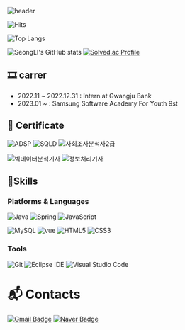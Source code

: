 <!-- # LEE EUNSEONG -->
![header](https://capsule-render.vercel.app/api?type=Waving&color=gradient&height=150&section=header&text=LEE%20EUNSEONG&fontSize=40)
<!-- ![Top Langs](https://github-readme-stats.vercel.app/api/top-langs/?username=SeongLI&layout=compact&theme=dark)  -->

![Hits](https://hits.seeyoufarm.com/api/count/incr/badge.svg?url=https%3A%2F%2Fgithub.com%2FSeongLI&count_bg=%23A7D982&title_bg=%23FFFFFF&icon=angellist.svg&icon_color=%231B09F2&title=hits&edge_flat=true)

![Top Langs](https://github-readme-stats.vercel.app/api/top-langs/?username=SeongLI&layout=compact&theme=dark)

![SeongLI's GitHub stats](https://github-readme-stats.vercel.app/api?username=SeongLI&show_icons=true)
[![Solved.ac Profile](http://mazassumnida.wtf/api/v2/generate_badge?boj=pro3069)](https://solved.ac/profile/pro3069)

## 🎞 carrer
- 2022.11 ~ 2022.12.31 : Intern at Gwangju Bank
- 2023.01 ~ : Samsung Software Academy For Youth 9st

## 📑 Certificate
![ADSP](https://img.shields.io/badge/ADSP-ECD53F.svg?&style=for-the-badge&logo=Java&logoColor=white)
![SQLD](https://img.shields.io/badge/SQLD-FF9E0F.svg?&style=for-the-badge&logo=Java&logoColor=white)
![사회조사분석사2급](https://img.shields.io/badge/사회조사분석사2급-FF9A00.svg?&style=for-the-badge&logo=Java&logoColor=white)

![빅데이터분석기사](https://img.shields.io/badge/빅데이터분석기사-1E96EB.svg?&style=for-the-badge&logo=Java&logoColor=white)
![정보처리기사](https://img.shields.io/badge/정보처리기사-1B72BE.svg?&style=for-the-badge&logo=Java&logoColor=white)

<!-- - **데이터분석 준전문가** (20.01.10.)
- **SQL 개발자** (21.04.16.)
- **사회조사분석사 2급** (21.06.02.)
- **빅데이터분석기사** (2022.07.15.)
- **정보처리기사** (2022.09.02.) -->

## 💪Skills
### Platforms & Languages
![Java](https://img.shields.io/badge/Java-007396.svg?&style=for-the-badge&logo=Java&logoColor=white)
![Spring](https://img.shields.io/badge/Spring-6DB33F.svg?&style=for-the-badge&logo=Spring&logoColor=white)
![JavaScript](https://img.shields.io/badge/JavaScript-F7DF1E.svg?&style=for-the-badge&logo=JavaScript&logoColor=white)

![MySQL](https://img.shields.io/badge/MySQL-4479A1.svg?&style=for-the-badge&logo=MySQL&logoColor=white)
![vue](https://img.shields.io/badge/vue.js-4FC08D.svg?&style=for-the-badge&logo=vue.js&logoColor=white)
![HTML5](https://img.shields.io/badge/HTML5-E34F26.svg?&style=for-the-badge&logo=HTML5&logoColor=white)
![CSS3](https://img.shields.io/badge/CSS3-1572B6.svg?&style=for-the-badge&logo=CSS3&logoColor=white)


### Tools
![Git](https://img.shields.io/badge/Git-F05032.svg?&style=for-the-badge&logo=Git&logoColor=white)
![Eclipse IDE](https://img.shields.io/badge/Eclipse%20IDE-2C2255.svg?&style=for-the-badge&logo=Eclipse%20IDE&logoColor=white)
![Visual Studio Code](https://img.shields.io/badge/Visual%20Studio%20Code-007ACC.svg?&style=for-the-badge&logo=Visual%20Studio%20Code&logoColor=white)
 
# :mailbox_with_mail: Contacts
<!-- [![Tech Blog Badge](http://img.shields.io/badge/-Tech%20blog-black?style=flat-square&logo=github&link=https://soo-vely-dev.tistory.com/)](https://soo-vely-dev.tistory.com/) -->
[![Gmail Badge](https://img.shields.io/badge/Gmail-d14836?style=flat-square&logo=Gmail&logoColor=white&link=mailto:pro30343069@gmail.com)](mailto:kimsh1691@gmail.com)
[![Naver Badge](https://img.shields.io/badge/Naver-03C75A?style=flat-square&logo=Naver&logoColor=white&link=mailto:pro3069@naver.com)](mailto:rlatngus1691@naver.com)
